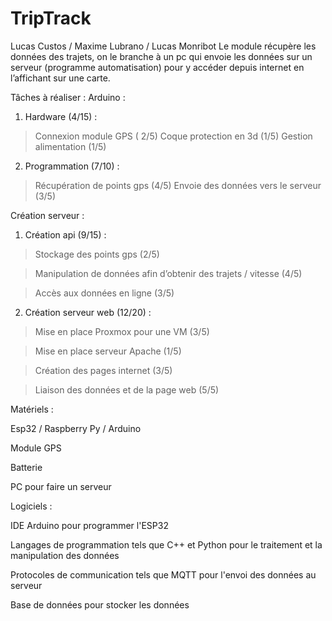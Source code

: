 # TripTrack

Lucas Custos / Maxime Lubrano / Lucas Monribot
Le module récupère les données des trajets, on le branche à un pc qui envoie les données sur un serveur (programme automatisation) pour y accéder depuis internet en l’affichant sur une carte. 

Tâches à réaliser :
Arduino :
1.	Hardware (4/15) : 
>	Connexion module GPS ( 2/5)
>	Coque protection en 3d (1/5)
>	Gestion alimentation (1/5)

2.	Programmation (7/10) : 
>	Récupération de points gps (4/5)
>	Envoie des données vers le serveur (3/5)

Création serveur :
1.	Création api (9/15) : 
>	Stockage des points gps (2/5)

>	Manipulation de données afin d’obtenir des trajets / vitesse (4/5)

>	Accès aux données en ligne (3/5)

2.	Création serveur web (12/20) : 
>	Mise en place Proxmox pour une VM (3/5)

>	Mise en place serveur Apache (1/5)

>	Création des pages internet (3/5)

>	Liaison des données et de la page web (5/5)

Matériels : 

Esp32 / Raspberry Py / Arduino

Module GPS

Batterie 

PC pour faire un serveur


Logiciels : 

IDE Arduino pour programmer l'ESP32

Langages de programmation tels que C++ et Python pour le traitement et la manipulation des données

Protocoles de communication tels que MQTT pour l'envoi des données au serveur

Base de données pour stocker les données

